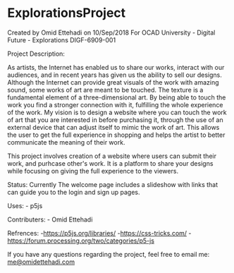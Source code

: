 # ExplorationsProject

Created by Omid Ettehadi on 10/Sep/2018
For OCAD University - Digital Future - Explorations DIGF-6909-001

Project Description:

As artists, the Internet has enabled us to share our works, 
interact with our audiences, and in recent years has given 
us the ability to sell our designs. Although the Internet can
provide great visuals of the work with amazing sound, 
some works of art are meant to be touched. 
The texture is a fundamental element of a 
three-dimensional art. By being able to touch the work
you find a stronger connection with it, fulfilling the
whole experience of the work. My vision is to design 
a website where you can touch the work of art that you
are interested in before purchasing it, through the use
of an external device that can adjust itself to mimic 
the work of art. This allows the user to get the full 
experience in shopping and helps the artist to better 
communicate the meaning of their work.

This project involves creation of a website where users can
submit their work, and purhcase other's work. It is a platform to
share your designs while focusing on giving the full experience
to the viewers.

Status:
Currently The welcome page includes a slideshow with links that can guide you to the login 
and sign up pages. 

Uses:
	- p5js

Contributers:
	- Omid Ettehadi
    
Refrences:
    -https://p5js.org/libraries/
    -https://css-tricks.com/
    -https://forum.processing.org/two/categories/p5-js
    
	
If you have any questions regarding the project, feel free to email me:
me@omidettehadi.com